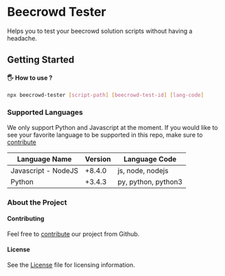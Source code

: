 # Beecrowd Tester
Helps you to test your beecrowd solution scripts without having a headache.

## Getting Started
#### 🖐 How to use ?
```bash
npx beecrowd-tester [script-path] [beecrowd-test-id] [lang-code]
```

### Supported Languages
We only support Python and Javascript at the moment.
If you would like to see your favorite language to be supported in this repo, make sure to [contribute](https://github.com/furkansancu/beecrowd-tester/pulls)

| Language Name | Version | Language Code |
| ----------- | ----------- | ----------- |
| Javascript - NodeJS | +8.4.0 | js, node, nodejs |
| Python | +3.4.3 | py, python, python3 |

### About the Project

#### Contributing
Feel free to [contribute](https://github.com/furkansancu/beecrowd-tester/pulls) our project from Github.

#### License
See the [License](./LICENSE) file for licensing information.